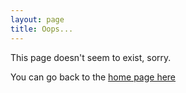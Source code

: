 ```yaml
---
layout: page
title: Oops...
---
```

This page doesn't seem to exist, sorry.

You can go back to the <a href="{{ site.data.global.url }}/">home page here</a>
